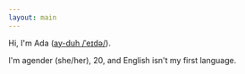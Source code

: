 ```yaml
---
layout: main
---
```


Hi, I'm Ada (<a class="playsound" href="/assets/ada.mp3">ay-duh /ˈeɪdə/</a>).

I'm agender (she/her), 20, and English isn't my first language.
